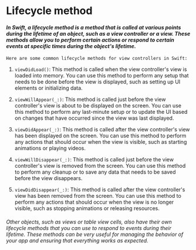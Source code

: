  # **Lifecycle method**

#### *In Swift, a lifecycle method is a method that is called at various points during the lifetime of an object, such as a view controller or a view. These methods allow you to perform certain actions or respond to certain events at specific times during the object's lifetime.*

    Here are some common lifecycle methods for view controllers in Swift:

1. `viewDidLoad()`: This method is called when the view controller's view is loaded into memory. You can use this method to perform any setup that needs to be done before the view is displayed, such as setting up UI elements or initializing data.

2. `viewWillAppear(_:)`: This method is called just before the view controller's view is about to be displayed on the screen. You can use this method to perform any last-minute setup or to update the UI based on changes that have occurred since the view was last displayed.

3. `viewDidAppear(_:)`: This method is called after the view controller's view has been displayed on the screen. You can use this method to perform any actions that should occur when the view is visible, such as starting animations or playing videos.

4. `viewWillDisappear(_:)`: This method is called just before the view controller's view is removed from the screen. You can use this method to perform any cleanup or to save any data that needs to be saved before the view disappears.

5. `viewDidDisappear(_:)`: This method is called after the view controller's view has been removed from the screen. You can use this method to perform any actions that should occur when the view is no longer visible, such as stopping animations or releasing resources.

###### *Other objects, such as views or table view cells, also have their own lifecycle methods that you can use to respond to events during their lifetime. These methods can be very useful for managing the behavior of your app and ensuring that everything works as expected.*
